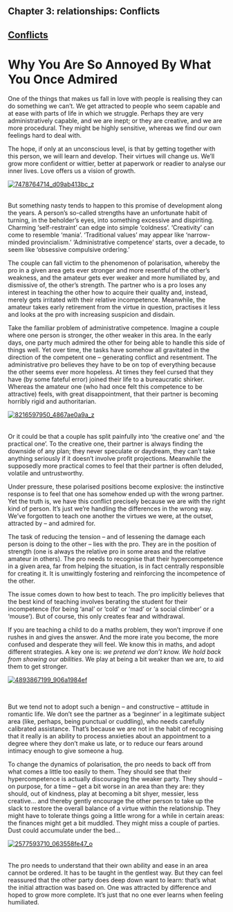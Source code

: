 Chapter  3: relationships: Conflicts
-----------------------------------

[Conflicts](../category/relationships/conflicts/index.html)
-----------------------------------------------------------

Why You Are So Annoyed By What You Once Admired
===============================================

One of the things that makes us fall in love with people is realising they can do something we can’t. We get attracted to people who seem capable and at ease with parts of life in which we struggle. Perhaps they are very administratively capable, and we are inept; or they are creative, and we are more procedural. They might be highly sensitive, whereas we find our own feelings hard to deal with.

<span class="s1">The hope, if only at an unconscious level, is that by getting together with this person, we will learn and develop. Their virtues will change us. We’ll grow more confident or wittier, better at paperwork or readier to analyse our inner lives. Love offers us a vision of growth.</span>

[![7478764714\_d09ab413bc\_z](http://i2.wp.com/www.thebookoflife.org/wp-content/uploads/2014/10/7478764714_d09ab413bc_z.jpg?resize=635%2C357)](http://i0.wp.com/www.thebookoflife.org/wp-content/uploads/2014/10/7478764714_d09ab413bc_z.jpg)

###### 

<span class="s1">But something nasty tends to happen to this promise of development along the years. A person’s so-called strengths have an unfortunate habit of turning, in the beholder’s eyes, into something excessive and dispiriting. Charming ‘self-restraint’ can edge into simple ‘coldness’. ‘Creativity’ can come to resemble ‘mania’. ‘Traditional values’ may appear like ‘narrow-minded provincialism.’ ‘Administrative competence’ starts, over a decade, to seem like ‘obsessive compulsive ordering.’</span>

<span class="s1">The couple can fall victim to the phenomenon of polarisation, whereby the pro in a given area gets ever stronger and more resentful of the other’s weakness, and the amateur gets ever weaker and more humiliated by, and dismissive of, the other’s strength. The partner who is a pro loses any interest in teaching the other how to acquire their quality and, instead, merely gets irritated with their relative incompetence. Meanwhile, the amateur takes early retirement from the virtue in question, practises it less and looks at the pro with increasing suspicion and disdain.</span>

Take the familiar problem of administrative competence. Imagine a couple where one person is stronger, the other weaker in this area. In the early days, one party much admired the other for being able to handle this side of things well. Yet over time, the tasks have somehow all gravitated in the direction of the competent one – generating conflict and resentment. The administrative pro believes they have to be on top of everything because the other seems ever more hopeless. At times they feel cursed that they have (by some fateful error) joined their life to a bureaucratic shirker. Whereas the amateur one (who had once felt this competence to be attractive) feels, with great disappointment, that their partner is becoming horribly rigid and authoritarian.

[![8216597950\_4867ae0a9a\_z](http://i0.wp.com/www.thebookoflife.org/wp-content/uploads/2014/10/8216597950_4867ae0a9a_z.jpg?resize=635%2C476)](http://i1.wp.com/www.thebookoflife.org/wp-content/uploads/2014/10/8216597950_4867ae0a9a_z.jpg)

###### 

<span class="s1">Or it could be that a couple has split painfully into ‘the creative one’ and ‘the practical one’. To the creative one, their partner is always finding the downside of any plan; they never speculate or daydream, they can’t take anything seriously if it doesn’t involve profit projections. Meanwhile the supposedly more practical comes to feel that their partner is often deluded, volatile and untrustworthy.</span>

<span class="s1">Under pressure, these polarised positions become explosive: the instinctive response is to feel that one has somehow ended up with the wrong partner. Yet the truth is, we have this conflict precisely because we are with the right kind of person. It’s just we’re handling the differences in the wrong way. We’ve forgotten to teach one another the virtues we were, at the outset, attracted by – and admired for.</span>

<span class="s1">The task of reducing the tension – and of lessening the damage each person is doing to the other – lies with the pro. They are in the position of strength (one is always the relative pro in some areas and the relative amateur in others). The pro needs to recognise that their hypercompetence in a given area, far from helping the situation, is in fact centrally responsible for creating it. It is unwittingly fostering and reinforcing the incompetence of the other.</span>

<span class="s1">The issue comes down to how best to teach. The pro implicitly believes that the best kind of teaching involves berating the student for their incompetence (for being ‘anal’ or ‘cold’ or ‘mad’ or ‘a social climber’ or a ‘mouse’). But of course, this only creates fear and withdrawal.</span>

<span class="s1">If you are teaching a child to do a maths problem, they won’t improve if one rushes in and gives the answer. And the more irate you become, the more confused and desperate they will feel. We know this in maths, and adopt different strategies. A key one is: *we pretend we don’t know. We hold back from showing our abilities*. We play at being a bit weaker than we are, to aid them to get stronger.</span>

[![4893867199\_906a1984ef](http://i2.wp.com/www.thebookoflife.org/wp-content/uploads/2014/10/4893867199_906a1984ef.jpg?resize=635%2C635)](http://i1.wp.com/www.thebookoflife.org/wp-content/uploads/2014/10/4893867199_906a1984ef.jpg)

 

<span class="s1">But we tend not to adopt such a benign – and constructive – attitude in romantic life. We don’t see the partner as a ‘beginner’ in a legitimate subject area (like, perhaps, being punctual or cuddling), who needs carefully calibrated assistance. That’s because we are not in the habit of recognising that it really is an ability to process anxieties about an appointment to a degree where they don’t make us late, or to reduce our fears around intimacy enough to give someone a hug.</span>

To change the dynamics of polarisation, the pro needs to back off from what comes a little too easily to them. They should see that their hypercompetence is actually discouraging the weaker party. They should – on purpose, for a time – get a bit worse in an area than they are: they should, out of kindness, play at becoming a bit shyer, messier, less creative… and thereby gently encourage the other person to take up the slack to restore the overall balance of a virtue within the relationship. They might have to tolerate things going a little wrong for a while in certain areas: the finances might get a bit muddled. They might miss a couple of parties. Dust could accumulate under the bed…

[![2577593710\_063558fe47\_o](http://i0.wp.com/www.thebookoflife.org/wp-content/uploads/2014/10/2577593710_063558fe47_o.jpg?resize=635%2C563)](http://i1.wp.com/www.thebookoflife.org/wp-content/uploads/2014/10/2577593710_063558fe47_o.jpg)

###### 

<span class="s1">The pro needs to understand that their own ability and ease in an area cannot be ordered. It has to be taught in the gentlest way. But they can feel reassured that the other party does deep down want to learn: that’s what the initial attraction was based on. One was attracted by difference and hoped to grow more complete. It’s just that no one ever learns when feeling humiliated.</span>

